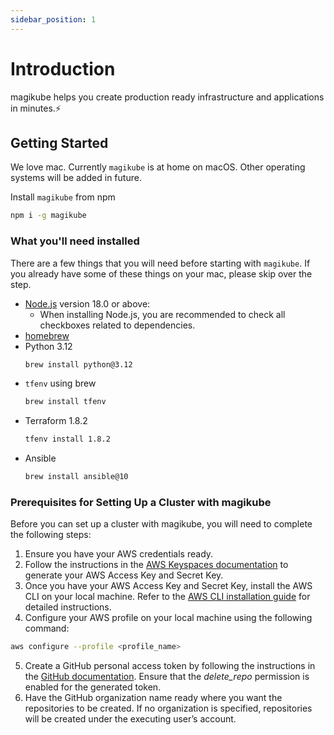 ```yaml
---
sidebar_position: 1
---
```


# Introduction

magikube helps you create production ready infrastructure and applications in minutes.⚡️

## Getting Started

We love mac. Currently `magikube` is at home on macOS. Other operating systems will be added in future.

Install `magikube` from npm
```bash
npm i -g magikube
```

### What you'll need installed

There are a few things that you will need before starting with `magikube`. If you already have some of these things on your mac, please skip over the step.

- [Node.js](https://nodejs.org/en/download/) version 18.0 or above:
  - When installing Node.js, you are recommended to check all checkboxes related to dependencies.
- [homebrew](https://brew.sh)
- Python 3.12
  ```bash
  brew install python@3.12
  ```
- `tfenv` using brew
   ```bash
   brew install tfenv
   ```
- Terraform 1.8.2
   ```bash
   tfenv install 1.8.2
   ```
- Ansible
  ```bash
  brew install ansible@10
  ```

### Prerequisites for Setting Up a Cluster with magikube
Before you can set up a cluster with magikube, you will need to complete the following steps:

1. Ensure you have your AWS credentials ready.
2. Follow the instructions in the [AWS Keyspaces documentation](https://docs.aws.amazon.com/keyspaces/latest/devguide/access.credentials.html) to generate your AWS Access Key and Secret Key.
3. Once you have your AWS Access Key and Secret Key, install the AWS CLI on your local machine. Refer to the [AWS CLI installation guide](https://docs.aws.amazon.com/cli/latest/userguide/getting-started-install.html) for detailed instructions.
4. Configure your AWS profile on your local machine using the following command:
```bash
aws configure --profile <profile_name>
```
5. Create a GitHub personal access token by following the instructions in the [GitHub documentation](https://docs.github.com/en/authentication/keeping-your-account-and-data-secure/managing-your-personal-access-tokens#creating-a-personal-access-token-classic). Ensure that the *delete_repo* permission is enabled for the generated token.
6. Have the GitHub organization name ready where you want the repositories to be created. If no organization is specified, repositories will be created under the executing user’s account.